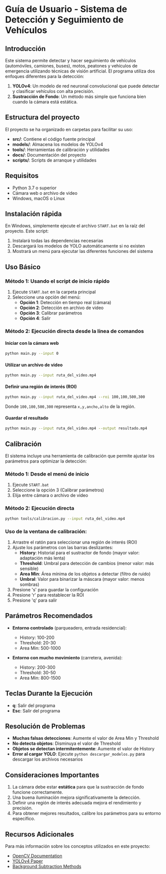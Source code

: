# Guía de Usuario - Sistema de Detección y Seguimiento de Vehículos

## Introducción

Este sistema permite detectar y hacer seguimiento de vehículos (automóviles, camiones, buses), motos, peatones y vehículos de emergencia utilizando técnicas de visión artificial. El programa utiliza dos enfoques diferentes para la detección:

1. **YOLOv4**: Un modelo de red neuronal convolucional que puede detectar y clasificar vehículos con alta precisión.
2. **Sustracción de Fondo**: Un método más simple que funciona bien cuando la cámara está estática.

## Estructura del proyecto

El proyecto se ha organizado en carpetas para facilitar su uso:

- **src/**: Contiene el código fuente principal
- **models/**: Almacena los modelos de YOLOv4
- **tools/**: Herramientas de calibración y utilidades
- **docs/**: Documentación del proyecto
- **scripts/**: Scripts de arranque y utilidades

## Requisitos

- Python 3.7 o superior
- Cámara web o archivo de video
- Windows, macOS o Linux

## Instalación rápida

En Windows, simplemente ejecute el archivo `START.bat` en la raíz del proyecto. Este script:
1. Instalará todas las dependencias necesarias
2. Descargará los modelos de YOLO automáticamente si no existen
3. Mostrará un menú para ejecutar las diferentes funciones del sistema

## Uso Básico

### Método 1: Usando el script de inicio rápido

1. Ejecute `START.bat` en la carpeta principal
2. Seleccione una opción del menú:
   - **Opción 1**: Detección en tiempo real (cámara)
   - **Opción 2**: Detección en archivo de video
   - **Opción 3**: Calibrar parámetros
   - **Opción 4**: Salir

### Método 2: Ejecución directa desde la línea de comandos

#### Iniciar con la cámara web

```bash
python main.py --input 0
```

#### Utilizar un archivo de video

```bash
python main.py --input ruta_del_video.mp4
```

#### Definir una región de interés (ROI)

```bash
python main.py --input ruta_del_video.mp4 --roi 100,100,500,300
```

Donde `100,100,500,300` representa `x,y,ancho,alto` de la región.

#### Guardar el resultado

```bash
python main.py --input ruta_del_video.mp4 --output resultado.mp4
```

## Calibración

El sistema incluye una herramienta de calibración que permite ajustar los parámetros para optimizar la detección:

### Método 1: Desde el menú de inicio

1. Ejecute `START.bat`
2. Seleccione la opción 3 (Calibrar parámetros)
3. Elija entre cámara o archivo de video

### Método 2: Ejecución directa

```bash
python tools/calibracion.py --input ruta_del_video.mp4
```

### Uso de la ventana de calibración:

1. Arrastre el ratón para seleccionar una región de interés (ROI)
2. Ajuste los parámetros con las barras deslizantes:
   - **History**: Historial para el sustractor de fondo (mayor valor: adaptación más lenta)
   - **Threshold**: Umbral para detección de cambios (menor valor: más sensible)
   - **Area Min**: Área mínima de los objetos a detectar (filtro de ruido)
   - **Umbral**: Valor para binarizar la máscara (mayor valor: menos sombras)
3. Presione 's' para guardar la configuración
4. Presione 'r' para restablecer la ROI
5. Presione 'q' para salir

## Parámetros Recomendados

- **Entorno controlado** (parqueadero, entrada residencial):
  - History: 100-200
  - Threshold: 20-30
  - Area Min: 500-1000

- **Entorno con mucho movimiento** (carretera, avenida):
  - History: 200-300
  - Threshold: 30-50
  - Area Min: 800-1500

## Teclas Durante la Ejecución

- **q**: Salir del programa
- **Esc**: Salir del programa

## Resolución de Problemas

- **Muchas falsas detecciones**: Aumente el valor de Area Min y Threshold
- **No detecta objetos**: Disminuya el valor de Threshold
- **Objetos se detectan intermitentemente**: Aumente el valor de History
- **Error al cargar YOLO**: Ejecute `python descargar_modelos.py` para descargar los archivos necesarios

## Consideraciones Importantes

1. La cámara debe estar **estática** para que la sustracción de fondo funcione correctamente.
2. Una buena iluminación mejora significativamente la detección.
3. Definir una región de interés adecuada mejora el rendimiento y precisión.
4. Para obtener mejores resultados, calibre los parámetros para su entorno específico.

## Recursos Adicionales

Para más información sobre los conceptos utilizados en este proyecto:
- [OpenCV Documentation](https://docs.opencv.org/4.5.0/)
- [YOLOv4 Paper](https://arxiv.org/abs/2004.10934)
- [Background Subtraction Methods](https://docs.opencv.org/4.5.0/d1/dc5/tutorial_background_subtraction.html)
